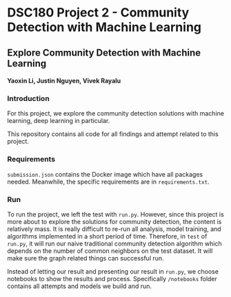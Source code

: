 # DSC180 Project 2 - Community Detection with Machine Learning
## Explore Community Detection with Machine Learning
#### Yaoxin Li, Justin Nguyen, Vivek Rayalu

### Introduction
For this project, we explore the community detection solutions with machine learning, deep learning in particular. 

This repository contains all code for all findings and attempt related to this project.

### Requirements
`submission.json` contains the Docker image which have all packages needed. Meanwhile, the specific requirements are in `requirements.txt`.

### Run
To run the project, we left the test with `run.py`. However, since this project is  more about to explore the solutions for community detection, the content is relatively mass. It is really difficult to re-run all analysis, model training, and algorithms implemented in a short period of time. Therefore, in `test` of `run.py`, it will run our naive traditional community detection algorithm which depends on the number of common neighbors on the test dataset. It will make sure the graph related things can successful run.

Instead of letting our result and presenting our result in `run.py`, we choose notebooks to show the results and process. Specifically `/notebooks` folder contains all attempts and models we build and run. 